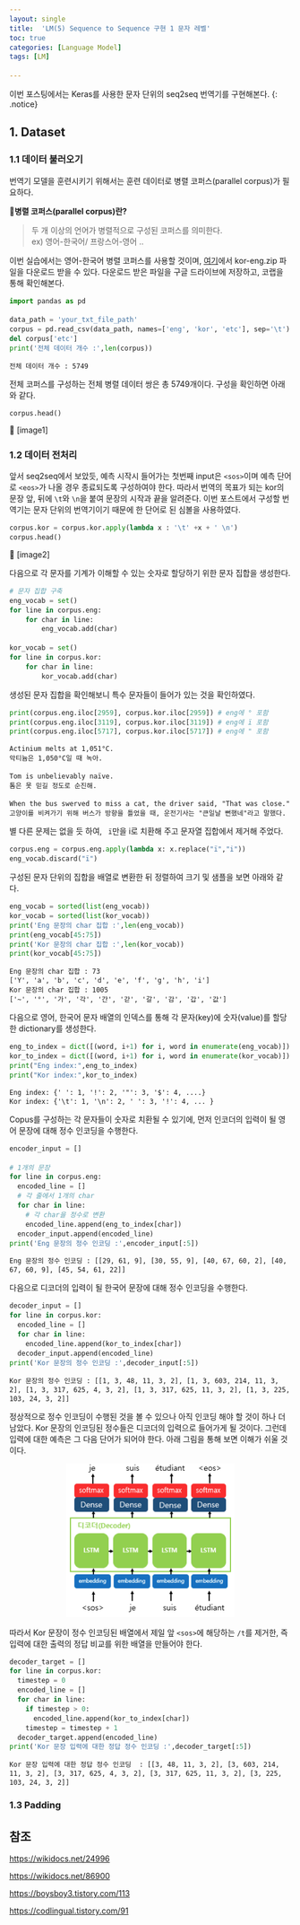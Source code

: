 ```yaml
---
layout: single
title:  'LM(5) Sequence to Sequence 구현 1 문자 레벨'
toc: true
categories: [Language Model]
tags: [LM]

---
```


이번 포스팅에서는 Keras를 사용한 문자 단위의 seq2seq 번역기를 구현해본다.
{: .notice}

## 1. Dataset

### 1.1 데이터 불러오기

번역기 모델을 훈련시키기 위해서는 훈련 데이터로 병렬 코퍼스(parallel corpus)가 필요하다.

📍**병렬 코퍼스(parallel corpus)란?**

> 두 개 이상의 언어가 병렬적으로 구성된 코퍼스를 의미한다.<br>ex) 영어-한국어/ 프랑스어-영어 ..

이번 실습에서는 영어-한국어 병렬 코퍼스를 사용할 것이며, [여기](http://www.manythings.org/anki)에서 kor-eng.zip 파일을 다운로드 받을 수 있다. 다운로드 받은 파일을 구글 드라이브에 저장하고, 코랩을 통해 확인해본다.

````python
import pandas as pd

data_path = 'your_txt_file_path'
corpus = pd.read_csv(data_path, names=['eng', 'kor', 'etc'], sep='\t')
del corpus['etc']
print('전체 데이터 개수 :',len(corpus))
````

````
전체 데이터 개수 : 5749
````

전체 코퍼스를 구성하는 전체 병렬 데이터 쌍은 총 5749개이다. 구성을 확인하면 아래와 같다.

````
corpus.head()
````

🤪 [image1]

### 1.2 데이터 전처리

앞서 seq2seq에서 보았듯, 예측 시작시 들어가는 첫번째 input은 `<sos>`이며 예측 단어로 `<eos>`가 나올 경우 종료되도록 구성하여야 한다. 따라서 번역의 목표가 되는 kor의 문장 앞, 뒤에 `\t`와 `\n`을 붙여 문장의 시작과 끝을 알려준다. 이번 포스트에서 구성할 번역기는 문자 단위의 번역기이기 때문에 한 단어로 된 심볼을 사용하였다.

````python
corpus.kor = corpus.kor.apply(lambda x : '\t' +x + ' \n')
corpus.head()
````

🤪 [image2]

다음으로 각 문자를 기계가 이해할 수 있는 숫자로 할당하기 위한 문자 집합을 생성한다.

````python
# 문자 집합 구축
eng_vocab = set()
for line in corpus.eng:
    for char in line:
        eng_vocab.add(char)

kor_vocab = set()
for line in corpus.kor:
    for char in line:
        kor_vocab.add(char)
````

생성된 문자 집합을 확인해보니 특수 문자들이 들어가 있는 것을 확인하였다.

````python
print(corpus.eng.iloc[2959], corpus.kor.iloc[2959]) # eng에 ° 포함
print(corpus.eng.iloc[3119], corpus.kor.iloc[3119]) # eng에 ï 포함
print(corpus.eng.iloc[5717], corpus.kor.iloc[5717]) # eng에 " 포함
````

````
Actinium melts at 1,051°C.
악티늄은 1,050°C일 때 녹아. 

Tom is unbelievably naïve.
톰은 못 믿길 정도로 순진해. 

When the bus swerved to miss a cat, the driver said, "That was close." 	 
고양이를 비켜가기 위해 버스가 방향을 틀었을 때, 운전기사는 "큰일날 뻔했네"라고 말했다. 
````

별 다른 문제는 없을 듯 하여, ` ï`만을 i로 치환해 주고 문자열 집합에서 제거해 주었다.

````python
corpus.eng = corpus.eng.apply(lambda x: x.replace("ï","i"))
eng_vocab.discard("ï")
````

구성된 문자 단위의 집합을 배열로 변환한 뒤 정렬하여 크기 및 샘플을 보면 아래와 같다.

````python
eng_vocab = sorted(list(eng_vocab))
kor_vocab = sorted(list(kor_vocab))
print('Eng 문장의 char 집합 :',len(eng_vocab))
print(eng_vocab[45:75])
print('Kor 문장의 char 집합 :',len(kor_vocab))
print(kor_vocab[45:75])
````

````
Eng 문장의 char 집합 : 73
['Y', 'a', 'b', 'c', 'd', 'e', 'f', 'g', 'h', 'i']
Kor 문장의 char 집합 : 1005
['~', '°', '가', '각', '간', '갇', '갈', '감', '갑', '값']
````

다음으로 영어, 한국어 문자 배열의 인덱스를 통해 각 문자(key)에 숫자(value)를 할당한 dictionary를 생성한다.

````python
eng_to_index = dict([(word, i+1) for i, word in enumerate(eng_vocab)])
kor_to_index = dict([(word, i+1) for i, word in enumerate(kor_vocab)])
print("Eng index:",eng_to_index)
print("Kor index:",kor_to_index)
````

````
Eng index: {' ': 1, '!': 2, '"': 3, '$': 4, ....}
Kor index: {'\t': 1, '\n': 2, ' ': 3, '!': 4, ... }
````

Copus를 구성하는 각 문자들이 숫자로 치환될 수 있기에, 먼저 인코더의 입력이 될 영어 문장에 대해 정수 인코딩을 수행한다.

````python
encoder_input = []

# 1개의 문장
for line in corpus.eng:
  encoded_line = []
  # 각 줄에서 1개의 char
  for char in line:
    # 각 char을 정수로 변환
    encoded_line.append(eng_to_index[char])
  encoder_input.append(encoded_line)
print('Eng 문장의 정수 인코딩 :',encoder_input[:5])
````

````
Eng 문장의 정수 인코딩 : [[29, 61, 9], [30, 55, 9], [40, 67, 60, 2], [40, 67, 60, 9], [45, 54, 61, 22]]
````

다음으로 디코더의 입력이 될 한국어 문장에 대해 정수 인코딩을 수행한다.

````python
decoder_input = []
for line in corpus.kor:
  encoded_line = []
  for char in line:
    encoded_line.append(kor_to_index[char])
  decoder_input.append(encoded_line)
print('Kor 문장의 정수 인코딩 :',decoder_input[:5])
````

````
Kor 문장의 정수 인코딩 : [[1, 3, 48, 11, 3, 2], [1, 3, 603, 214, 11, 3, 2], [1, 3, 317, 625, 4, 3, 2], [1, 3, 317, 625, 11, 3, 2], [1, 3, 225, 103, 24, 3, 2]]
````

정상적으로 정수 인코딩이 수행된 것을 볼 수 있으나 아직 인코딩 해야 할 것이 하나 더 남았다. Kor 문장의 인코딩된 정수들은 디코더의 입력으로 들어가게 될 것이다. 그런데 입력에 대한 예측은 그 다음 단어가 되어야 한다. 아래 그림을 통해 보면 이해가 쉬울 것이다.

<p align="center"><img src="https://github.com/sigirace/page-images/blob/main/nlp/seq2seq/seq3.png?raw=true" width="300"></p>

따라서 Kor 문장이 정수 인코딩된 배열에서 제일 앞 `<sos>`에 해당하는 `/t`를 제거한, 즉 입력에 대한 출력의 정답 비교를 위한 배열을 만들어야 한다.

````python
decoder_target = []
for line in corpus.kor:
  timestep = 0
  encoded_line = []
  for char in line:
    if timestep > 0:
      encoded_line.append(kor_to_index[char])
    timestep = timestep + 1
  decoder_target.append(encoded_line)
print('Kor 문장 입력에 대한 정답 정수 인코딩 :',decoder_target[:5])
````

````
Kor 문장 입력에 대한 정답 정수 인코딩  : [[3, 48, 11, 3, 2], [3, 603, 214, 11, 3, 2], [3, 317, 625, 4, 3, 2], [3, 317, 625, 11, 3, 2], [3, 225, 103, 24, 3, 2]]
````

### 1.3 Padding





## 참조

https://wikidocs.net/24996

https://wikidocs.net/86900

https://boysboy3.tistory.com/113

https://codlingual.tistory.com/91